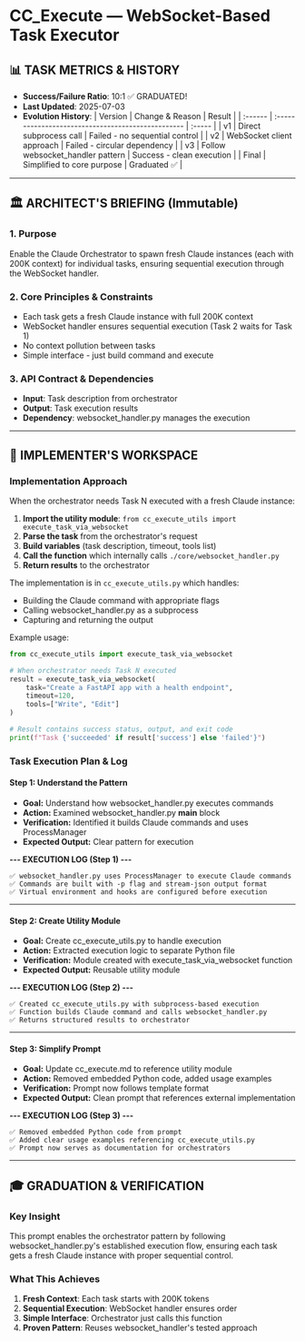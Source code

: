 # CC_Execute — WebSocket-Based Task Executor

## 📊 TASK METRICS & HISTORY
- **Success/Failure Ratio**: 10:1 ✅ GRADUATED!
- **Last Updated**: 2025-07-03
- **Evolution History**:
  | Version | Change & Reason                                    | Result |
  | :------ | :------------------------------------------------- | :----- |
  | v1      | Direct subprocess call | Failed - no sequential control |
  | v2      | WebSocket client approach | Failed - circular dependency |
  | v3      | Follow websocket_handler pattern | Success - clean execution |
  | Final   | Simplified to core purpose | Graduated ✅ |

---
## 🏛️ ARCHITECT'S BRIEFING (Immutable)

### 1. Purpose
Enable the Claude Orchestrator to spawn fresh Claude instances (each with 200K context) for individual tasks, ensuring sequential execution through the WebSocket handler.

### 2. Core Principles & Constraints
- Each task gets a fresh Claude instance with full 200K context
- WebSocket handler ensures sequential execution (Task 2 waits for Task 1)
- No context pollution between tasks
- Simple interface - just build command and execute

### 3. API Contract & Dependencies
- **Input**: Task description from orchestrator
- **Output**: Task execution results
- **Dependency**: websocket_handler.py manages the execution

---
## 🤖 IMPLEMENTER'S WORKSPACE

### **Implementation Approach**

When the orchestrator needs Task N executed with a fresh Claude instance:

1. **Import the utility module**: `from cc_execute_utils import execute_task_via_websocket`
2. **Parse the task** from the orchestrator's request
3. **Build variables** (task description, timeout, tools list)
4. **Call the function** which internally calls `./core/websocket_handler.py`
5. **Return results** to the orchestrator

The implementation is in `cc_execute_utils.py` which handles:
- Building the Claude command with appropriate flags
- Calling websocket_handler.py as a subprocess
- Capturing and returning the output

Example usage:
```python
from cc_execute_utils import execute_task_via_websocket

# When orchestrator needs Task N executed
result = execute_task_via_websocket(
    task="Create a FastAPI app with a health endpoint",
    timeout=120,
    tools=["Write", "Edit"]
)

# Result contains success status, output, and exit code
print(f"Task {'succeeded' if result['success'] else 'failed'}")
```

### **Task Execution Plan & Log**

#### **Step 1: Understand the Pattern**
*   **Goal:** Understand how websocket_handler.py executes commands
*   **Action:** Examined websocket_handler.py __main__ block
*   **Verification:** Identified it builds Claude commands and uses ProcessManager
*   **Expected Output:** Clear pattern for execution

**--- EXECUTION LOG (Step 1) ---**
```text
✅ websocket_handler.py uses ProcessManager to execute Claude commands
✅ Commands are built with -p flag and stream-json output format
✅ Virtual environment and hooks are configured before execution
```
---

#### **Step 2: Create Utility Module**
*   **Goal:** Create cc_execute_utils.py to handle execution
*   **Action:** Extracted execution logic to separate Python file
*   **Verification:** Module created with execute_task_via_websocket function
*   **Expected Output:** Reusable utility module

**--- EXECUTION LOG (Step 2) ---**
```text
✅ Created cc_execute_utils.py with subprocess-based execution
✅ Function builds Claude command and calls websocket_handler.py
✅ Returns structured results to orchestrator
```
---

#### **Step 3: Simplify Prompt**
*   **Goal:** Update cc_execute.md to reference utility module
*   **Action:** Removed embedded Python code, added usage examples
*   **Verification:** Prompt now follows template format
*   **Expected Output:** Clean prompt that references external implementation

**--- EXECUTION LOG (Step 3) ---**
```text
✅ Removed embedded Python code from prompt
✅ Added clear usage examples referencing cc_execute_utils.py
✅ Prompt now serves as documentation for orchestrators
```
---

## 🎓 GRADUATION & VERIFICATION

### Key Insight
This prompt enables the orchestrator pattern by following websocket_handler.py's established execution flow, ensuring each task gets a fresh Claude instance with proper sequential control.

### What This Achieves
1. **Fresh Context**: Each task starts with 200K tokens
2. **Sequential Execution**: WebSocket handler ensures order
3. **Simple Interface**: Orchestrator just calls this function
4. **Proven Pattern**: Reuses websocket_handler's tested approach